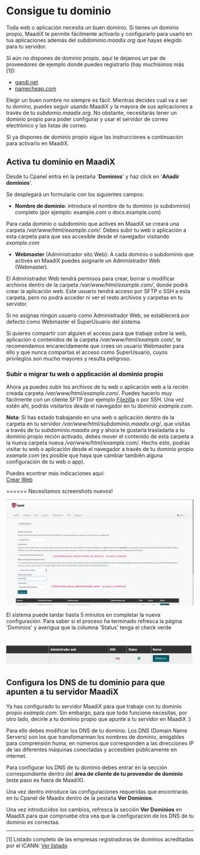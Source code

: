 # Consigue tu dominio

Toda web o aplicación necesita un buen dominio. Si tienes un dominio propio, MaadiX te permite fácilmente activarlo y configurarlo para usarlo en tus aplicaciones además del *subdominio.maadix.org* que hayas elegido para tu servidor.

Si aún no dispones de dominio propio, aquí te dejamos un par de proveedores de ejemplo donde puedes registrarlo (hay muchísimos más [1]):

* [gandi.net](https://www.gandi.net/)
* [namecheap.com](https://www.namecheap.com/domains/registration.aspx)

Elegir un buen nombre no siempre es fácil. Mientras decides cual va a ser tu domino, puedes seguir usando MaadiX y la mayora de sus aplicaciones a través de tu *subdomio.maadix.org*. No obstante, necesitarás tener un dominio propio para poder configurar y usar el servidor de correo electrónico y las listas de correo.

Si ya dispones de dominio propio sigue las instrucciones a continuación para activarlo en MaadiX.

## Activa tu dominio en MaadiX

Desde tu Cpanel entra en la pestaña '**Dominios**' y haz click en '**Añadir dominios**'. 

Se desplegará un formulario con los siguientes campos:

* **Nombre de dominio**:  introduce el nombre de tu dominio (o subdominio) completo (por ejemplo: example.com o docs.example.com)

Para cada dominio o subdominio que actives en MaadiX se creará una carpeta */var/www/html/example.com/*. Debes subir tu web o aplicación a esta carpeta para que sea accesible desde el navegador visitando *example.com*

* **Webmaster** (Administrador sito Web): A cada dominio o subdominio que actives en MaadiX puedes asignarle un Administrador Web (Webmaster).  
  
El Administrador Web tendrá permisos para crear, borrar o modificar archivos dentro de la carpeta */var/www/html/example.com/*, donde podrá crear la aplicación web. Este usuario tendrá acceso por SFTP o SSH a esta carpeta, pero no podrá acceder ni ver el resto archivos y carpetas en tu servidor.

Si no asignas ningún usuario como Administrador Web, se establecerá por defecto como Webmaster el SuperUsuario del sistema.

Si quieres compartir con alguien el acceso para que trabaje sobre la web, aplicación o contenidos de la carpeta */var/www/html/example.com/*, te recomendamos encarecidamente que crees un usuario Webmaster para ello y que nunca compartas el acceso como SuperUsuario, cuyos privilegios son mucho mayores y resulta peligroso.

### Subir o migrar tu web o applicación al dominio propio

Ahora ya puedes subir los archivos de tu web o aplicación web a la recién creada carpeta */var/www/html/example.com/*. Puedes hacerlo muy fácilmente con un cliente SFTP (por ejemplo [Filezilla](https://filezilla-project.org/) o por SSH. Una vez estén ahí, podrás visitarlos desde el navegador en tu dominio *example.com*.

**Nota**: Si has estado trabajando en una web o aplicación dentro de la carpeta en tu servidor */var/www/html/subdominio.maadix.org/*, que visitas a través de tu *subdominio.maadix.org* y ahora te gustaría trasladarla a tu dominio propio reción activado, debes mover el contenido de esta carpeta a la nueva carpeta nueva */var/www/html/example.com/*. Hecho esto, podrás visitar tu web o aplicación desde el navegador a través de tu dominio propio *example.com* (es posible que haya que cambiar también alguna configuración de tu web o app).

Puedes econtrar más indicaciones aquí:  
[Crear Web](create-web)

======
Necesitamos screenshots nuevos!

![Screenshot](img/activar-dominio.png) 

El sistema puede tardar hasta 5 minutos en completar la nueva configuración. Para saber si el proceso ha terminado refresca la página 'Dominios' y averigua que la columna 'Status' tenga el check verde

![Screenshot](img/statusok.png)  
======


## Configura los DNS de tu dominio para que apunten a tu servidor MaadiX

Ya has configurado tu servidor MaadiX para que trabaje con tu dominio propio *example.com*. Sin embargo, para que todo funcione necesitas, por otro lado, decirle a tu dominio propio que apunte a tu servidor en MaadiX :) 

Para ello debes modificar los DNS de tu dominio. Los DNS (Domain Name Servers) son los que transfomarman los nombres de dominio, amigables para comprensión huma, en números que corresponden a las direcciones IP de las diferentes máquinas conectadas y accesibles públicamente en internet.

Para configurar los DNS de tu dominio debes entrar en la sección correspondiente dentro del **área de cliente de tu proveedor de dominio** (este paso es fuera de MaadiX).

Una vez dentro introduce las configuraciones requeridas que encontrarás en tu Cpanel de Maadix dentro de la pestaña **Ver Dominios**.

Una vez introducidos los cambios, refresca la sección **Ver Dominios** en MaadiX para que compruebe otra vea que la configuración de los DNS de tu dominio es correctaa.

----

[1] Listado completo de las empresas registradoras de dominios acreditadas por el ICANN: [Ver listado](https://www.icann.org/registrar-reports/accredited-list.html)
